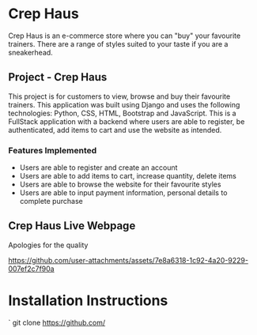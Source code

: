 # Crep Haus

Crep Haus is an e-commerce store where you can "buy" your favourite trainers. There are a range of styles suited to your taste if you are a sneakerhead.

## Project - Crep Haus

This project is for customers to view, browse and buy their favourite trainers. This application was built using Django and uses the following technologies: Python, CSS, HTML, Bootstrap and JavaScript.
This is a FullStack application with a backend where users are able to register, be authenticated, add items to cart and use the website as intended. 
### Features Implemented
- Users are able to register and create an account
- Users are able to add items to cart, increase quantity, delete items
- Users are able to browse the website for their favourite styles
- Users are able to input payment information, personal details to complete purchase

## Crep Haus Live Webpage
Apologies for the quality

https://github.com/user-attachments/assets/7e8a6318-1c92-4a20-9229-007ef2c7f90a

# Installation Instructions
` git clone https://github.com/
